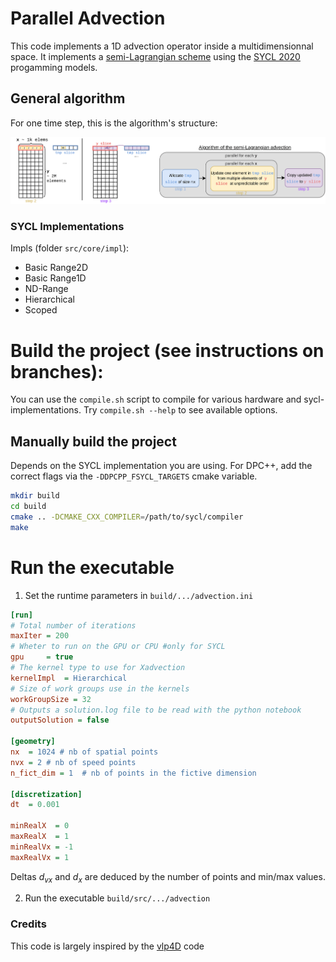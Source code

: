 # Parallel Advection

This code implements a 1D advection operator inside a multidimensionnal space. It implements a [semi-Lagrangian scheme](https://en.wikipedia.org/wiki/Semi-Lagrangian_scheme) using the [SYCL 2020](https://registry.khronos.org/SYCL/specs/sycl-2020/html/sycl-2020.html) progamming models.

## General algorithm
For one time step, this is the algorithm's structure:

![Advection process](docs/fig/AdvectionProcess.png)

### SYCL Implementations
Impls (folder `src/core/impl`):
- Basic Range2D
- Basic Range1D
- ND-Range
- Hierarchical
- Scoped

# Build the project (see instructions on branches):
You can use the `compile.sh` script to compile for various hardware and sycl-implementations. Try `compile.sh --help` to see available options.

## Manually build the project
Depends on the SYCL implementation you are using. For DPC++, add the correct flags via the `-DDPCPP_FSYCL_TARGETS` cmake variable.
```sh
mkdir build
cd build
cmake .. -DCMAKE_CXX_COMPILER=/path/to/sycl/compiler
make
```
# Run the executable
1. Set the runtime parameters in `build/.../advection.ini`

```ini
[run]
# Total number of iterations
maxIter = 200
# Wheter to run on the GPU or CPU #only for SYCL
gpu     = true
# The kernel type to use for Xadvection
kernelImpl  = Hierarchical  
# Size of work groups use in the kernels
workGroupSize = 32
# Outputs a solution.log file to be read with the python notebook
outputSolution = false

[geometry]
nx  = 1024 # nb of spatial points
nvx = 2 # nb of speed points
n_fict_dim = 1  # nb of points in the fictive dimension

[discretization]
dt  = 0.001

minRealX  = 0
maxRealX  = 1
minRealVx = -1
maxRealVx = 1
```

Deltas $d_{vx}$ and $d_x$ are deduced by the number of points and min/max values.

2. Run the executable `build/src/.../advection`


### Credits
This code is largely inspired by the [vlp4D](https://github.com/yasahi-hpc/vlp4d) code
